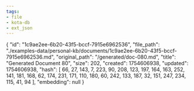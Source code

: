 ```yaml
---
tags:
- file
- kota-db
- ext_json
---
```

{
  "id": "1c9ae2ee-6b20-43f5-bccf-7915e6962536",
  "file_path": "./examples-data/personal-kb/documents/1c9ae2ee-6b20-43f5-bccf-7915e6962536.md",
  "original_path": "/generated/doc-080.md",
  "title": "Generated Document 80",
  "size": 202,
  "created": 1754606938,
  "updated": 1754606938,
  "hash": [
    66,
    27,
    143,
    7,
    223,
    90,
    208,
    123,
    197,
    164,
    163,
    252,
    141,
    181,
    168,
    62,
    174,
    231,
    171,
    110,
    180,
    60,
    242,
    133,
    187,
    32,
    151,
    247,
    234,
    115,
    41,
    94
  ],
  "embedding": null
}